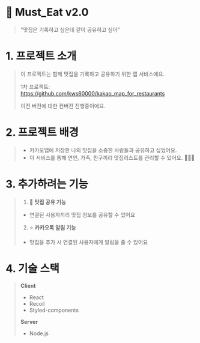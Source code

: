 # 🍣 Must_Eat v2.0
> "맛집은 기록하고 싶은데 같이 공유하고 싶어"

# 1. 프로젝트 소개

> 이 프로젝트는 함께 맛집을 기록하고 공유하기 위한 맵 서비스에요.
> 
> 1차 프로젝트: https://github.com/kws60000/kakao_map_for_restaurants
> 
> 이전 버전에 대한 컨버젼 진행중이에요.
> 
# 2. 프로젝트 배경

> + 카카오맵에 저장한 나의 맛집을 소중한 사람들과 공유하고 싶었어요.
> + 이 서비스를 통해 연인, 가족, 친구끼리 맛집리스트를 관리할 수 있어요. 🧑‍🤝‍🧑 
>
>
# 3. 추가하려는 기능
> 
>
> 1. 🔎 **맛집 공유 기능**
> + 연결된 사용자끼리 맛집 정보를 공유할 수 있어요
>
> 
> 2. ⭐ **카카오톡 알림 기능**
> + 맛집을 추가 시 연결된 사용자에게 알림을 줄 수 있어요
>
>
# 4. 기술 스택

> **Client**
> + React
> + Recoil
> + Styled-components
>
>
> **Server**
> + Node.js

